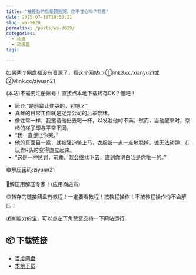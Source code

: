 ```yaml
---
title: "被差劲的后辈顶到哭，你不甘心吗？前辈"
date: 2025-07-18T18:50:21
slug: wp-9629
permalink: /posts/wp-9629/
categories:
  - 动漫
  - 动漫盖
tags:

---
```


如果两个网盘都没有资源了，看这个网站👉①link3.cc/xianyu21或②vlink.cc/ziyuan21

(本站)不需要注册账号！直接点本地下载转存OK？懂吧！

*   简介:“是前辈让你哭的，对吧？”
*   真琴的日常工作就是捉弄公司的后辈奈绪。
*   像往常一样，我邀请他出去喝一杯，以发泄他的不满。然而，当他醒来时，奈绪的样子却与平常不同。
*   “我一直想让你哭。”
*   他的真面目一露，就被强迫骑上马，衣服被一点一点地脱掉。诚无法动弹，在玩弄R头时变得直立起来。
*   “这是一种惩罚，前辈。我会继续下去，直到你明白我是你唯一的。”

🟢解压密码:ziyuan21

🔵解压用解压专家！(应用商店有)

🟡转存的链接网盘有教程！一定要看教程！按教程操作！不按教程操作你不会解压！

💰🈶能力的宝，可以点左下角赞赏支持一下网站运行

## 📦 下载链接
- [百度网盘](https://blziyuan21.com/pay-download/9629?key=9e3938dc4a&down_id=0)
- [本地下载](https://blziyuan21.com/pay-download/9629?key=9e3938dc4a&down_id=1)

